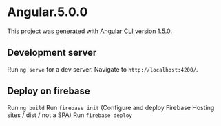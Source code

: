 # Angular.5.0.0

This project was generated with [Angular CLI](https://github.com/angular/angular-cli) version 1.5.0.

## Development server

Run `ng serve` for a dev server. Navigate to `http://localhost:4200/`.

## Deploy on firebase

Run `ng build` 
Run `firebase init` (Configure and deploy Firebase Hosting sites / dist / not a SPA)
Run `firebase deploy`
